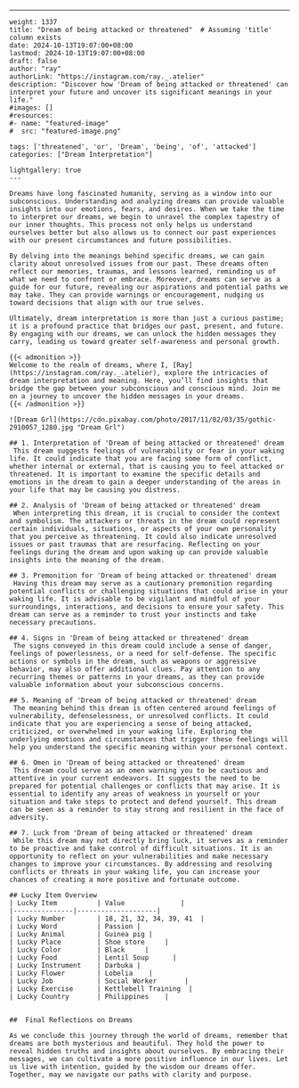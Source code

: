 ---
    weight: 1337
    title: "Dream of being attacked or threatened"  # Assuming 'title' column exists
    date: 2024-10-13T19:07:00+08:00
    lastmod: 2024-10-13T19:07:00+08:00
    draft: false
    author: "ray"
    authorLink: "https://instagram.com/ray._.atelier"
    description: "Discover how 'Dream of being attacked or threatened' can interpret your future and uncover its significant meanings in your life."
    #images: []
    #resources:
    #- name: "featured-image"
    #  src: "featured-image.png"
    
    tags: ['threatened', 'or', 'Dream', 'being', 'of', 'attacked']
    categories: ["Dream Interpretation"]
    
    lightgallery: true
    ---
    
    Dreams have long fascinated humanity, serving as a window into our subconscious. Understanding and analyzing dreams can provide valuable insights into our emotions, fears, and desires. When we take the time to interpret our dreams, we begin to unravel the complex tapestry of our inner thoughts. This process not only helps us understand ourselves better but also allows us to connect our past experiences with our present circumstances and future possibilities.
    
    By delving into the meanings behind specific dreams, we can gain clarity about unresolved issues from our past. These dreams often reflect our memories, traumas, and lessons learned, reminding us of what we need to confront or embrace. Moreover, dreams can serve as a guide for our future, revealing our aspirations and potential paths we may take. They can provide warnings or encouragement, nudging us toward decisions that align with our true selves.
    
    Ultimately, dream interpretation is more than just a curious pastime; it is a profound practice that bridges our past, present, and future. By engaging with our dreams, we can unlock the hidden messages they carry, leading us toward greater self-awareness and personal growth.
    
    {{< admonition >}}
    Welcome to the realm of dreams, where I, [Ray](https://instagram.com/ray._.atelier), explore the intricacies of dream interpretation and meaning. Here, you’ll find insights that bridge the gap between your subconscious and conscious mind. Join me on a journey to uncover the hidden messages in your dreams.
    {{< /admonition >}}
    
    ![Dream Grl](https://cdn.pixabay.com/photo/2017/11/02/03/35/gothic-2910057_1280.jpg "Dream Grl")
    
    ## 1. Interpretation of 'Dream of being attacked or threatened' dream
     This dream suggests feelings of vulnerability or fear in your waking life. It could indicate that you are facing some form of conflict, whether internal or external, that is causing you to feel attacked or threatened. It is important to examine the specific details and emotions in the dream to gain a deeper understanding of the areas in your life that may be causing you distress.
    
    ## 2. Analysis of 'Dream of being attacked or threatened' dream
     When interpreting this dream, it is crucial to consider the context and symbolism. The attackers or threats in the dream could represent certain individuals, situations, or aspects of your own personality that you perceive as threatening. It could also indicate unresolved issues or past traumas that are resurfacing. Reflecting on your feelings during the dream and upon waking up can provide valuable insights into the meaning of the dream.
    
    ## 3. Premonition for 'Dream of being attacked or threatened' dream
     Having this dream may serve as a cautionary premonition regarding potential conflicts or challenging situations that could arise in your waking life. It is advisable to be vigilant and mindful of your surroundings, interactions, and decisions to ensure your safety. This dream can serve as a reminder to trust your instincts and take necessary precautions.
    
    ## 4. Signs in 'Dream of being attacked or threatened' dream
     The signs conveyed in this dream could include a sense of danger, feelings of powerlessness, or a need for self-defense. The specific actions or symbols in the dream, such as weapons or aggressive behavior, may also offer additional clues. Pay attention to any recurring themes or patterns in your dreams, as they can provide valuable information about your subconscious concerns.
    
    ## 5. Meaning of 'Dream of being attacked or threatened' dream
     The meaning behind this dream is often centered around feelings of vulnerability, defenselessness, or unresolved conflicts. It could indicate that you are experiencing a sense of being attacked, criticized, or overwhelmed in your waking life. Exploring the underlying emotions and circumstances that trigger these feelings will help you understand the specific meaning within your personal context.
    
    ## 6. Omen in 'Dream of being attacked or threatened' dream
     This dream could serve as an omen warning you to be cautious and attentive in your current endeavors. It suggests the need to be prepared for potential challenges or conflicts that may arise. It is essential to identify any areas of weakness in yourself or your situation and take steps to protect and defend yourself. This dream can be seen as a reminder to stay strong and resilient in the face of adversity.
    
    ## 7. Luck from 'Dream of being attacked or threatened' dream
     While this dream may not directly bring luck, it serves as a reminder to be proactive and take control of difficult situations. It is an opportunity to reflect on your vulnerabilities and make necessary changes to improve your circumstances. By addressing and resolving conflicts or threats in your waking life, you can increase your chances of creating a more positive and fortunate outcome.
    
    ## Lucky Item Overview
    | Lucky Item          | Value              |
    |---------------|--------------------|
    | Lucky Number        | 18, 21, 32, 34, 39, 41  |
    | Lucky Word          | Passion |
    | Lucky Animal        | Guinea pig |
    | Lucky Place         | Shoe store     |
    | Lucky Color         | Black     |
    | Lucky Food          | Lentil Soup      |
    | Lucky Instrument    | Darbuka |
    | Lucky Flower        | Lobelia    |
    | Lucky Job           | Social Worker       |
    | Lucky Exercise      | Kettlebell Training  |
    | Lucky Country       | Philippines    |
    
    
    ##  Final Reflections on Dreams
    
    As we conclude this journey through the world of dreams, remember that dreams are both mysterious and beautiful. They hold the power to reveal hidden truths and insights about ourselves. By embracing their messages, we can cultivate a more positive influence in our lives. Let us live with intention, guided by the wisdom our dreams offer. Together, may we navigate our paths with clarity and purpose.
    